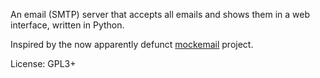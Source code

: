 An email (SMTP) server that accepts all emails and shows them in a web interface, written in Python.

Inspired by the now apparently defunct [mockemail](http://mockemail.sourceforge.net/) project.

License: GPL3+

